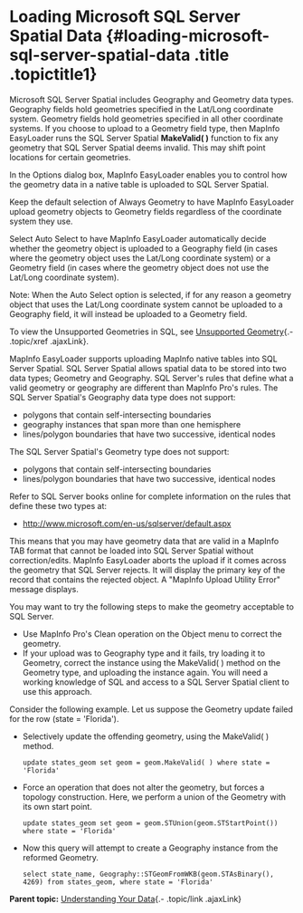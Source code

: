 Loading Microsoft SQL Server Spatial Data {#loading-microsoft-sql-server-spatial-data .title .topictitle1}
=========================================

<div class="body conbody">

Microsoft SQL Server Spatial includes Geography and Geometry data types.
Geography fields hold geometries specified in the Lat/Long coordinate
system. Geometry fields hold geometries specified in all other
coordinate systems. If you choose to upload to a Geometry field type,
then MapInfo EasyLoader runs the SQL Server Spatial **MakeValid( )**
function to fix any geometry that SQL Server Spatial deems invalid. This
may shift point locations for certain geometries.

In the <span class="keyword wintitle">Options</span> dialog box, MapInfo
EasyLoader enables you to control how the geometry data in a native
table is uploaded to SQL Server Spatial.

Keep the default selection of <span class="ph uicontrol">Always
Geometry</span> to have MapInfo EasyLoader upload geometry objects to
Geometry fields regardless of the coordinate system they use.

Select <span class="ph uicontrol">Auto Select</span> to have MapInfo
EasyLoader automatically decide whether the geometry object is uploaded
to a Geography field (in cases where the geometry object uses the
Lat/Long coordinate system) or a Geometry field (in cases where the
geometry object does not use the Lat/Long coordinate system).

<div class="note note">

<span class="notetitle">Note:</span> When the Auto Select option is
selected, if for any reason a geometry object that uses the Lat/Long
coordinate system cannot be uploaded to a Geography field, it will
instead be uploaded to a Geometry field.

</div>

To view the Unsupported Geometries in SQL, see [Unsupported
Geometry](guide/uploading/unsupportedgeometry.html){.- .topic/xref
.ajaxLink}.

MapInfo EasyLoader supports uploading MapInfo native tables into SQL
Server Spatial. SQL Server Spatial allows spatial data to be stored into
two data types; Geometry and Geography. SQL Server's rules that define
what a valid geometry or geography are different than MapInfo Pro's
rules. The SQL Server Spatial's Geography data type does not support:

-   polygons that contain self-intersecting boundaries
-   geography instances that span more than one hemisphere
-   lines/polygon boundaries that have two successive, identical nodes

The SQL Server Spatial's Geometry type does not support:

-   polygons that contain self-intersecting boundaries
-   lines/polygon boundaries that have two successive, identical nodes

Refer to SQL Server books online for complete information on the rules
that define these two types at:

-   <http://www.microsoft.com/en-us/sqlserver/default.aspx>

This means that you may have geometry data that are valid in a MapInfo
TAB format that cannot be loaded into SQL Server Spatial without
correction/edits. MapInfo EasyLoader aborts the upload if it comes
across the geometry that SQL Server rejects. It will display the primary
key of the record that contains the rejected object. A "MapInfo Upload
Utility Error" message displays.

You may want to try the following steps to make the geometry acceptable
to SQL Server.

-   Use MapInfo Pro's <span class="ph uicontrol">Clean</span> operation
    on the <span class="ph uicontrol">Object</span> menu to correct
    the geometry.
-   If your upload was to Geography type and it fails, try loading it to
    Geometry, correct the instance using the MakeValid( ) method on the
    Geometry type, and uploading the instance again. You will need a
    working knowledge of SQL and access to a SQL Server Spatial client
    to use this approach.

Consider the following example. Let us suppose the Geometry update
failed for the row (state = 'Florida').

-   Selectively update the offending geometry, using the MakeValid( )
    method.

    ``` {.pre .codeblock}
    update states_geom set geom = geom.MakeValid( ) where state = 'Florida'
    ```

-   Force an operation that does not alter the geometry, but forces a
    topology construction. Here, we perform a union of the Geometry with
    its own start point.

    ``` {.pre .codeblock}
    update states_geom set geom = geom.STUnion(geom.STStartPoint()) where state = 'Florida'
    ```

-   Now this query will attempt to create a Geography instance from the
    reformed Geometry.

    ``` {.pre .codeblock}
    select state_name, Geography::STGeomFromWKB(geom.STAsBinary(), 4269) from states_geom, where state = 'Florida'
    ```

</div>

<div class="related-links" functx="http://www.functx.com">

<div class="related-links-title">

</div>

<div class="familylinks">

<div class="parentlink">

**Parent topic:** [Understanding Your
Data](guide/uploading/../../guide/uploading/understandingyourdata.html){.-
.topic/link .ajaxLink}

</div>

</div>

</div>
